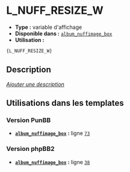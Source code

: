 # L_NUFF_RESIZE_W
* __Type :__ variable d'affichage
* __Disponible dans :__ [`album_nuffimage_box`](../tpl/var/album_nuffimage_box.md)
* __Utilisation :__

```html
{L_NUFF_RESIZE_W}
```

## Description
[*Ajouter une description*](https://fa-tvars.appspot.com/var/L_NUFF_RESIZE_W)

## Utilisations dans les templates

### Version PunBB
* __[`album_nuffimage_box`](../tpl/var/album_nuffimage_box.md#readme) :__ ligne [`73`](../tpl/src/punbb/album_nuffimage_box.tpl#L73)

### Version phpBB2
* __[`album_nuffimage_box`](../tpl/var/album_nuffimage_box.md#readme) :__ ligne [`38`](../tpl/src/subsilver/album_nuffimage_box.tpl#L38)